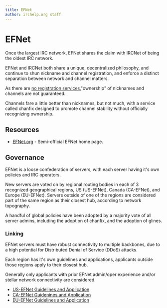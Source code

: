 ```yaml
---
title: EFNet
author: irchelp.org staff
---
```

# EFNet

Once the largest IRC network, EFNet shares the claim with IRCNet of being the
oldest IRC network.

EFNet and IRCNet both share a unique, decentralized philosophy, and continue
to shun nickname and channel registration, and enforce a distinct separation
between network and channel matters.

As there are [no registration services](/irchelp/networks/noserv.html),"ownership" of nicknames and channels
are not guaranteed.

Channels fare a little better than nicknames, but not much, with a service called chanfix
designed to promote channel stability without officially recognizing
ownership.

## Resources

* [EFNet.org](http://www.efnet.org) - Semi-official EFNet home page.


## Governance

EFNet is a loose confederation of servers, with each server having it's own
policies and IRC operators.

New servers are voted on by regional routing bodies in each of 3 recognized
geographical regions, US (US-EFNet), Canada (CA-EFNet), and Europe
(EU-EFNet). Servers outside of one of the regions are considered part of
the same region as their closest hub, according to network topography.

A handful of global policies have been adopted by a majority vote of all
server admins, including the adoption of chanfix, and the adoption of
glines.



### Linking

EFNet servers must have robust connectivity to multiple backbones, due to a
high potential for Distributed Denial of Service (DDoS) attacks.

Each region has it's own guidelines and applications, applicants outside those regions apply to their closest hub.

Generally only applicants with prior EFNet admin/oper experience and/or stellar network connectivity are considered.

* [US-EFNet Guidelines and Application](http://www.efnet.org/?module=docs&doc=16)
* [CA-EFNet Guidenines and Application](http://www.efnet.org/?module=docs&doc=21)
* [EU-EFNet Guidelines and Application](http://www.efnet.org/?module=docs&doc=18)
